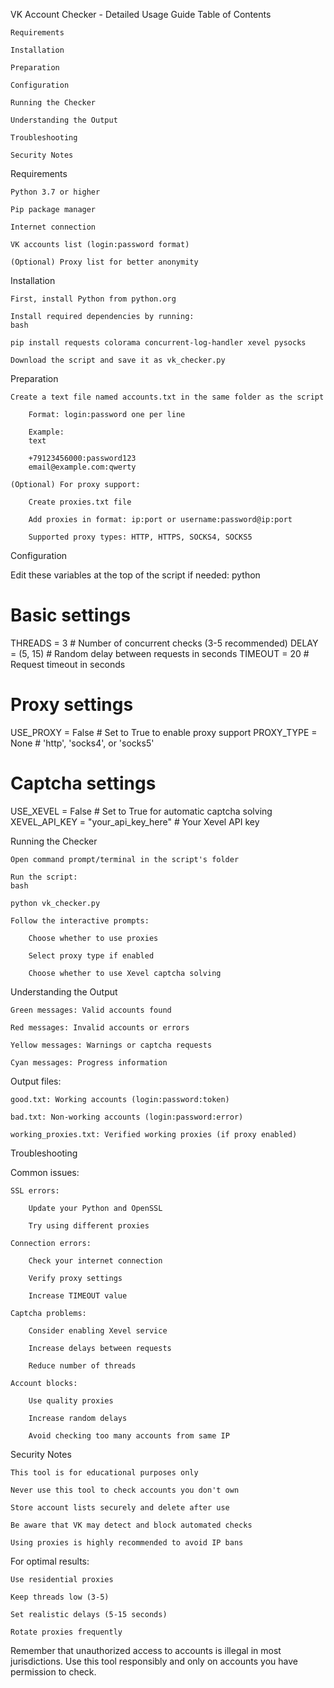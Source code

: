 VK Account Checker - Detailed Usage Guide
Table of Contents

    Requirements

    Installation

    Preparation

    Configuration

    Running the Checker

    Understanding the Output

    Troubleshooting

    Security Notes

Requirements

    Python 3.7 or higher

    Pip package manager

    Internet connection

    VK accounts list (login:password format)

    (Optional) Proxy list for better anonymity

Installation

    First, install Python from python.org

    Install required dependencies by running:
    bash

    pip install requests colorama concurrent-log-handler xevel pysocks

    Download the script and save it as vk_checker.py

Preparation

    Create a text file named accounts.txt in the same folder as the script

        Format: login:password one per line

        Example:
        text

        +79123456000:password123
        email@example.com:qwerty

    (Optional) For proxy support:

        Create proxies.txt file

        Add proxies in format: ip:port or username:password@ip:port

        Supported proxy types: HTTP, HTTPS, SOCKS4, SOCKS5

Configuration

Edit these variables at the top of the script if needed:
python

# Basic settings
THREADS = 3               # Number of concurrent checks (3-5 recommended)
DELAY = (5, 15)           # Random delay between requests in seconds
TIMEOUT = 20              # Request timeout in seconds

# Proxy settings
USE_PROXY = False         # Set to True to enable proxy support
PROXY_TYPE = None         # 'http', 'socks4', or 'socks5'

# Captcha settings
USE_XEVEL = False         # Set to True for automatic captcha solving
XEVEL_API_KEY = "your_api_key_here"  # Your Xevel API key

Running the Checker

    Open command prompt/terminal in the script's folder

    Run the script:
    bash

    python vk_checker.py

    Follow the interactive prompts:

        Choose whether to use proxies

        Select proxy type if enabled

        Choose whether to use Xevel captcha solving

Understanding the Output

    Green messages: Valid accounts found

    Red messages: Invalid accounts or errors

    Yellow messages: Warnings or captcha requests

    Cyan messages: Progress information

Output files:

    good.txt: Working accounts (login:password:token)

    bad.txt: Non-working accounts (login:password:error)

    working_proxies.txt: Verified working proxies (if proxy enabled)

Troubleshooting

Common issues:

    SSL errors:

        Update your Python and OpenSSL

        Try using different proxies

    Connection errors:

        Check your internet connection

        Verify proxy settings

        Increase TIMEOUT value

    Captcha problems:

        Consider enabling Xevel service

        Increase delays between requests

        Reduce number of threads

    Account blocks:

        Use quality proxies

        Increase random delays

        Avoid checking too many accounts from same IP

Security Notes

    This tool is for educational purposes only

    Never use this tool to check accounts you don't own

    Store account lists securely and delete after use

    Be aware that VK may detect and block automated checks

    Using proxies is highly recommended to avoid IP bans

For optimal results:

    Use residential proxies

    Keep threads low (3-5)

    Set realistic delays (5-15 seconds)

    Rotate proxies frequently

Remember that unauthorized access to accounts is illegal in most jurisdictions. Use this tool responsibly and only on accounts you have permission to check.
